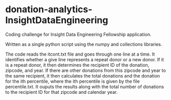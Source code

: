 # donation-analytics-InsightDataEngineering
Coding challenge for Insight Data Engineering Fellowship application.

Written as a single python script using the numpy and collections libraries.

The code reads the itcont.txt file and goes through one line at a time. It identifies whether a give line represents a repeat donor or a new donor. If it is a repeat donor, it then determines the recipient ID of the donation, zipcode, and year. If there are other donations from this zipcode and year to the same recipient, it then calculates the total donations and the donation for the ith percentile, where the ith percentile is given by the file percentile.txt. It ouputs the results along with the total number of donations to the recipient ID for that zipcode and calendar year.
